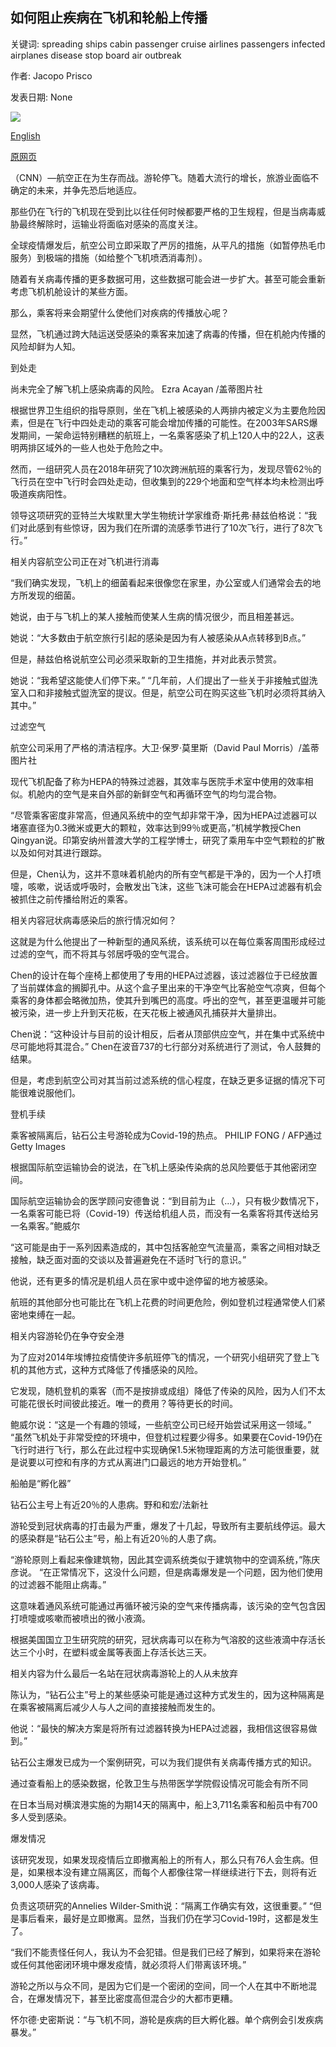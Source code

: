 ## 如何阻止疾病在飞机和轮船上传播

关键词: spreading ships cabin passenger cruise airlines passengers infected airplanes disease stop board air outbreak

作者: Jacopo Prisco

发表日期: None

![](https://cdn.cnn.com/cnnnext/dam/assets/200401121043-flight-attendant-mask-super-tease.jpg)

[English](How%20to%20stop%20disease%20spreading%20on%20airplanes%20and%20ships.md)

[原网页](https://edition.cnn.com/travel/article/airplane-cruise-hygiene-future/index.html)

（CNN）—航空正在为生存而战。游轮停飞。随着大流行的增长，旅游业面临不确定的未来，并争先恐后地适应。

那些仍在飞行的飞机现在受到比以往任何时候都要严格的卫生规程，但是当病毒威胁最终解除时，运输业将面临对感染的高度关注。

全球疫情爆发后，航空公司立即采取了严厉的措施，从平凡的措施（如暂停热毛巾服务）到极端的措施（如给整个飞机喷洒消毒剂）。

随着有关病毒传播的更多数据可用，这些数据可能会进一步扩大。甚至可能会重新考虑飞机机舱设计的某些方面。

那么，乘客将来会期望什么使他们对疾病的传播放心呢？

显然，飞机通过跨大陆运送受感染的乘客来加速了病毒的传播，但在机舱内传播的风险却鲜为人知。

到处走

尚未完全了解飞机上感染病毒的风险。 Ezra Acayan /盖蒂图片社

根据世界卫生组织的指导原则，坐在飞机上被感染的人两排内被定义为主要危险因素，但是在飞行中四处走动的乘客可能会增加传播的可能性。在2003年SARS爆发期间，一架命运特别糟糕的航班上，一名乘客感染了机上120人中的22人，这表明两排区域外的一些人也处于危险之中。

然而，一组研究人员在2018年研究了10次跨洲航班的乘客行为，发现尽管62％的飞行员在空中飞行时会四处走动，但收集到的229个地面和空气样本均未检测出呼吸道疾病阳性。

领导这项研究的亚特兰大埃默里大学生物统计学家维奇·斯托弗·赫兹伯格说：“我们对此感到有些惊讶，因为我们在所谓的流感季节进行了10次飞行，进行了8次飞行。”

相关内容航空公司正在对飞机进行消毒

“我们确实发现，飞机上的细菌看起来很像您在家里，办公室或人们通常会去的地方所发现的细菌。

她说，由于与飞机上的某人接触而使某人生病的情况很少，而且相差甚远。

她说：“大多数由于航空旅行引起的感染是因为有人被感染从A点转移到B点。”

但是，赫兹伯格说航空公司必须采取新的卫生措施，并对此表示赞赏。

她说：“我希望这能使人们停下来。” “几年前，人们提出了一些关于非接触式盥洗室入口和非接触式盥洗室的提议。但是，航空公司在购买这些飞机时必须将其纳入其中。”

过滤空气

航空公司采用了严格的清洁程序。大卫·保罗·莫里斯（David Paul Morris）/盖蒂图片社

现代飞机配备了称为HEPA的特殊过滤器，其效率与医院手术室中使用的效率相似。机舱内的空气是来自外部的新鲜空气和再循环空气的均匀混合物。

“尽管乘客密度非常高，但通风系统中的空气却非常干净，因为HEPA过滤器可以堵塞直径为0.3微米或更大的颗粒，效率达到99％或更高，”机械学教授Chen Qingyan说。印第安纳州普渡大学的工程学博士，研究了乘用车中空气颗粒的扩散以及如何对其进行跟踪。

但是，Chen认为，这并不意味着机舱内的所有空气都是干净的，因为一个人打喷嚏，咳嗽，说话或呼吸时，会散发出飞沫，这些飞沫可能会在HEPA过滤器有机会被抓住之前传播给附近的乘客。

相关内容冠状病毒感染后的旅行情况如何？

这就是为什么他提出了一种新型的通风系统，该系统可以在每位乘客周围形成经过过滤的空气，而不将其与邻居呼吸的空气混合。

Chen的设计在每个座椅上都使用了专用的HEPA过滤器，该过滤器位于已经放置了当前媒体盒的搁脚孔中。从这个盒子里出来的干净空气比客舱空气凉爽，但每个乘客的身体都会略微加热，使其升到嘴巴的高度。呼出的空气，甚至更温暖并可能被污染，进一步上升到天花板，在天花板上被通风孔捕获并大量排出。

Chen说：“这种设计与目前的设计相反，后者从顶部供应空气，并在集中式系统中尽可能地将其混合。” Chen在波音737的七行部分对系统进行了测试，令人鼓舞的结果。

但是，考虑到航空公司对其当前过滤系统的信心程度，在缺乏更多证据的情况下可能很难说服他们。

登机手续

乘客被隔离后，钻石公主号游轮成为Covid-19的热点。 PHILIP FONG / AFP通过Getty Images

根据国际航空运输协会的说法，在飞机上感染传染病的总风险要低于其他密闭空间。

国际航空运输协会的医学顾问安德鲁说：“到目前为止（...），只有极少数情况下，一名乘客可能已将（Covid-19）传送给机组人员，而没有一名乘客将其传送给另一名乘客。”鲍威尔

“这可能是由于一系列因素造成的，其中包括客舱空气流量高，乘客之间相对缺乏接触，缺乏面对面的交谈以及普遍避免在不适时飞行的意识。”

他说，还有更多的情况是机组人员在家中或中途停留的地方被感染。

航班的其他部分也可能比在飞机上花费的时间更危险，例如登机过程通常使人们紧密地束缚在一起。

相关内容游轮仍在争夺安全港

为了应对2014年埃博拉疫情使许多航班停飞的情况，一个研究小组研究了登上飞机的其他方式，这种方式降低了传播感染的风险。

它发现，随机登机的乘客（而不是按排或成组）降低了传染的风险，因为人们不太可能花很长时间彼此接近。唯一的费用？等待更长的时间。

鲍威尔说：“这是一个有趣的领域，一些航空公司已经开始尝试采用这一领域。” “虽然飞机处于非常受控的环境中，但登机过程要少得多。如果要在Covid-19仍在飞行时进行飞行，那么在此过程中实现确保1.5米物理距离的方法可能很重要，就是说要以可控和有序的方式从离进门口最远的地方开始登机。”

船舶是“孵化器”

钻石公主号上有近20％的人患病。野和和宏/法新社

游轮受到冠状病毒的打击最为严重，爆发了十几起，导致所有主要航线停运。最大的感染群是“钻石公主”号，船上有近20％的人患了病。

“游轮原则上看起来像建筑物，因此其空调系统类似于建筑物中的空调系统，”陈庆彦说。 “在正常情况下，这没什么问题，但是病毒爆发是一个问题，因为他们使用的过滤器不能阻止病毒。”

这意味着通风系统可能通过再循环被污染的空气来传播病毒，该污染的空气包含因打喷嚏或咳嗽而被喷出的微小液滴。

根据美国国立卫生研究院的研究，冠状病毒可以在称为气溶胶的这些液滴中存活长达三个小时，在塑料或金属等表面上存活长达三天。

相关内容为什么最后一名站在冠状病毒游轮上的人从未放弃

陈认为，“钻石公主”号上的某些感染可能是通过这种方式发生的，因为这种隔离是在乘客被隔离后减少人与人之间的直接接触而发生的。

他说：“最快的解决方案是将所有过滤器转换为HEPA过滤器，我相信这很容易做到。”

钻石公主爆发已成为一个案例研究，可以为我们提供有关病毒传播方式的知识。

通过查看船上的感染数据，伦敦卫生与热带医学学院假设情况可能会有所不同

在日本当局对横滨港实施的为期14天的隔离中，船上3,711名乘客和船员中有700多人受到感染。

爆发情况

该研究发现，如果发现疫情后立即撤离船上的所有人，那么只有76人会生病。但是，如果根本没有建立隔离区，而每个人都像往常一样继续进行下去，则将有近3,000人感染了该病毒。

负责这项研究的Annelies Wilder-Smith说：“隔离工作确实有效，这很重要。” “但是事后看来，最好是立即撤离。显然，当我们仍在学习Covid-19时，这都是发生了。

“我们不能责怪任何人，我认为不会犯错。但是我们已经了解到，如果将来在游轮或任何其他密闭环境中爆发疫情，就必须将人们带离该环境。”

游轮之所以与众不同，是因为它们是一个密闭的空间，同一个人在其中不断地混合，在爆发情况下，甚至比密度高但混合少的大都市更糟。

怀尔德·史密斯说：“与飞机不同，游轮是疾病的巨大孵化器。单个病例会引发疾病暴发。”